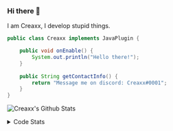 ### Hi there 👋

I am Creaxx, I develop stupid things. 

```java
public class Creaxx implements JavaPlugin {

    public void onEnable() {
        System.out.println("Hello there!");
    }
    
    public String getContactInfo() {
        return "Message me on discord: Creaxx#0001";
    }
}
```

![Creaxx's Github Stats](https://github-readme-stats.vercel.app/api?username=CreaxxOG&show_icons=true&theme=dark&count_private=true)

<details>
  <summary>Code Stats</summary>

<!--START_SECTION:waka-->
![Code Time](http://img.shields.io/badge/Code%20Time-869%20hrs%2012%20mins-blue)

![Lines of code](https://img.shields.io/badge/From%20Hello%20World%20I%27ve%20Written-3%20Thousand%20lines%20of%20code-blue)

**🐱 My GitHub Data** 

> 🏆 492 Contributions in the Year 2022
 > 
> 📦 227.2 kB Used in GitHub's Storage 
 > 
> 🚫 Not Opted to Hire
 > 
> 📜 3 Public Repositories 
 > 
> 🔑 2 Private Repositories  
 > 
**I'm a Night 🦉** 

```text
🌞 Morning    8 commits      ░░░░░░░░░░░░░░░░░░░░░░░░░   2.56% 
🌆 Daytime    132 commits    ██████████░░░░░░░░░░░░░░░   42.31% 
🌃 Evening    151 commits    ████████████░░░░░░░░░░░░░   48.4% 
🌙 Night      21 commits     █░░░░░░░░░░░░░░░░░░░░░░░░   6.73%

```
📅 **I'm Most Productive on Wednesday** 

```text
Monday       52 commits     ████░░░░░░░░░░░░░░░░░░░░░   16.67% 
Tuesday      62 commits     █████░░░░░░░░░░░░░░░░░░░░   19.87% 
Wednesday    67 commits     █████░░░░░░░░░░░░░░░░░░░░   21.47% 
Thursday     38 commits     ███░░░░░░░░░░░░░░░░░░░░░░   12.18% 
Friday       34 commits     ██░░░░░░░░░░░░░░░░░░░░░░░   10.9% 
Saturday     27 commits     ██░░░░░░░░░░░░░░░░░░░░░░░   8.65% 
Sunday       32 commits     ██░░░░░░░░░░░░░░░░░░░░░░░   10.26%

```


📊 **This Week I Spent My Time On** 

```text
💬 Programming Languages: 
Java                     17 hrs 19 mins      █████████████████████░░░░   86.02% 
XML                      1 hr 47 mins        ██░░░░░░░░░░░░░░░░░░░░░░░   8.87% 
Kotlin                   36 mins             ░░░░░░░░░░░░░░░░░░░░░░░░░   3.05% 
Markdown                 8 mins              ░░░░░░░░░░░░░░░░░░░░░░░░░   0.73% 
YAML                     8 mins              ░░░░░░░░░░░░░░░░░░░░░░░░░   0.72%

🔥 Editors: 
IntelliJ                 20 hrs 8 mins       █████████████████████████   100.0%

```

**I Mostly Code in Java** 

```text
Java                     6 repos             ████████████████░░░░░░░░░   66.67% 
EJS                      1 repo              ██░░░░░░░░░░░░░░░░░░░░░░░   11.11% 
Kotlin                   1 repo              ██░░░░░░░░░░░░░░░░░░░░░░░   11.11% 
Python                   1 repo              ██░░░░░░░░░░░░░░░░░░░░░░░   11.11%

```



 Last Updated on 09/09/2022 12:53:27 UTC
<!--END_SECTION:waka-->
</details>
